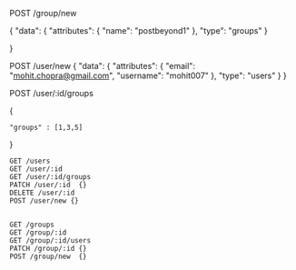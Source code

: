 

POST /group/new

  {
      "data": 
        {
          "attributes": {
           "name": "postbeyond1"
        },
           "type": "groups"
       }
      
  }

POST /user/new
{
    "data": 
      {
        "attributes": {
          "email": "mohit.chopra@gmail.com", 
          "username": "mohit007"
        },
        "type": "users"
      }
}

POST /user/:id/groups

{

    "groups" : [1,3,5]
}

    GET /users
    GET /user/:id
    GET /user/:id/groups
    PATCH /user/:id  {}
    DELETE /user/:id 
    POST /user/new {}


    GET /groups
    GET /group/:id
    GET /group/:id/users
    PATCH /group/:id {}
    POST /group/new  {}



